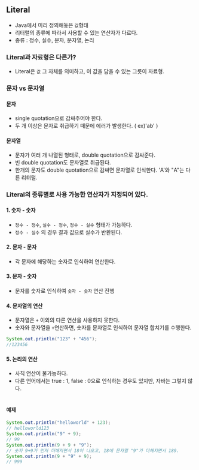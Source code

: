 ## Literal 
- Java에서 미리 정의해놓은 `값`형태
- 리터럴의 종류에 따라서 사용할 수 있는 연산자가 다르다.
- 종류 : 정수, 실수, 문자, 문자열, 논리

### Literal과 자료형은 다른가?

- Literal은 `값` 그 자체를 의미하고, 이 값을 담을 수 있는 그릇이 자료형.

### 문자 vs 문자열 
#### 문자

- single quotation으로 감싸주어야 한다.
- 두 개 이상은 문자로 취급하기 때문에 에러가 발생한다. ( ex)'ab' )

#### 문자열

- 문자가 여러 개 나열된 형태로, double quotation으로 감싸준다.
- 빈 double quotation도 문자열로 취급된다.
- 한개의 문자도 double quotation으로 감싸면 문자열로 인식한다. 'A'와 "A"는 다른 리터럴.

### Literal의 종류별로 사용 가능한 연산자가 지정되어 있다.
#### 1. 숫자 - 숫자

- `정수 - 정수`, `실수 - 정수`, `정수 - 실수` 형태가 가능하다.
- `정수 - 실수` 의 경우 결과 값으로 실수가 반환된다.

#### 2. 문자 - 문자
- 각 문자에 해당하는 숫자로 인식하여 연산한다. 

#### 3. 문자 - 숫자
- 문자를 숫자로 인식하여 `숫자 - 숫자` 연산 진행

#### 4. 문자열의 연산
- 문자열은 `+` 이외의 다른 연산을 사용하지 못한다. 
- 숫자와 문자열을 `+`연산하면, 숫자를 문자열로 인식하여 문자열 합치기를 수행한다.
```java
System.out.println("123" + "456");
//123456
```

#### 5. 논리의 연산
- 사칙 연산이 불가능하다. 
- 다른 언어에서는 true : 1, false : 0으로 인식하는 경우도 있지만, 자바는 그렇지 않다.
<br><br>
#### 예제
```java
System.out.println("helloworld" + 123);
// helloworld123
System.out.println("9" + 9);
// 99
System.out.println(9 + 9 + "9");
// 숫자 9+9가 먼저 더해지면서 18이 나오고, 18에 문자열 "9"가 더해지면서 189.
System.out.println(9 + "9" + 9);
// 999
```
